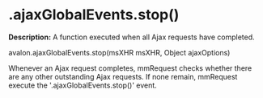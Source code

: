 .ajaxGlobalEvents.stop()
===

**Description:** A function executed when all Ajax requests have completed.

avalon.ajaxGlobalEvents.stop(msXHR msXHR, Object ajaxOptions)

Whenever an Ajax request completes, mmRequest checks whether there are any other outstanding Ajax requests. If none remain, mmRequest execute the '.ajaxGlobalEvents.stop()' event.